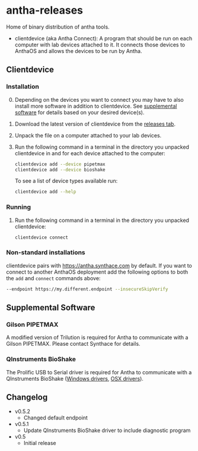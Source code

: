 # antha-releases

Home of binary distribution of antha tools.

  - clientdevice (aka Antha Connect): A program that should be run on each
    computer with lab devices attached to it. It connects those devices to
    AnthaOS and allows the devices to be run by Antha.

## Clientdevice

### Installation

0. Depending on the devices you want to connect you may have to also install
   more software in addition to clientdevice. See [supplemental software](#supplemental-software)
   for details based on your desired device(s).

1. Download the latest version of clientdevice from the [releases tab](https://github.com/Synthace/antha-releases/releases).

2. Unpack the file on a computer attached to your lab devices.

3. Run the following command in a terminal in the directory you unpacked
   clientdevice in and for each device attached to the computer:
   ```sh
   clientdevice add --device pipetmax
   clientdevice add --device bioshake
   ```
   To see a list of device types available run:
   ```sh
   clientdevice add --help
   ```

### Running

1. Run the following command in a terminal in the directory you unpacked
   clientdevice:

   ```sh
   clientdevice connect
   ```

### Non-standard installations

clientdevice pairs with https://antha.synthace.com by default. If you want to
connect to another AnthaOS deployment add the following options to both the
`add` and `connect` commands above: 
```sh
--endpoint https://my.different.endpoint --insecureSkipVerify
```

## Supplemental Software

### Gilson PIPETMAX

A modified version of Trilution is required for Antha to communicate with a
Gilson PIPETMAX. Please contact Synthace for details.

### QInstruments BioShake

The Prolific USB to Serial driver is required for Antha to communicate with a
QInstruments BioShake ([Windows
drivers](http://www.prolific.com.tw/US/ShowProduct.aspx?p_id=225&pcid=41), [OSX
drivers](http://www.prolific.com.tw/US/ShowProduct.aspx?p_id=229&pcid=41)).

## Changelog

  - v0.5.2
    * Changed default endpoint
  - v0.5.1
    * Update QInstruments BioShake driver to include diagnostic program
  - v0.5
    * Initial release
